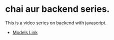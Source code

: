 # chai aur backend series.

This is a video series on backend with javascript.

- [Models](https://app.eraser.io/workspace/YtPqZ1VogxGy1jzIDkzj)[ Link](https://app.eraser.io/workspace/YtPqZ1VogxGy1jzIDkzj)
